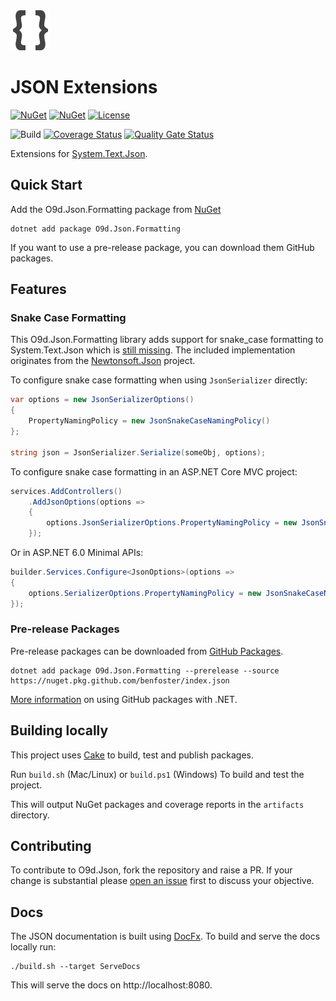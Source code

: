 <img alt="Json Icon" src="src/Json.Formatting/assets/icon.png" width="64px" />

# JSON Extensions

[![NuGet](https://img.shields.io/nuget/v/O9d.Json.Formatting.svg)](https://www.nuget.org/packages/O9d.Json.Formatting) 
[![NuGet](https://img.shields.io/nuget/dt/O9d.Json.Formatting.svg)](https://www.nuget.org/packages/O9d.Json.Formatting)
[![License](https://img.shields.io/:license-mit-blue.svg)](https://benfoster.mit-license.org/)

![Build](https://github.com/benfoster/o9d-json/workflows/Build/badge.svg)
[![Coverage Status](https://coveralls.io/repos/github/benfoster/o9d-json/badge.svg?branch=main)](https://coveralls.io/github/benfoster/o9d-json?branch=main)
[![Quality Gate Status](https://sonarcloud.io/api/project_badges/measure?project=benfoster_o9d-json&metric=alert_status)](https://sonarcloud.io/dashboard?id=benfoster_o9d-json)

Extensions for [System.Text.Json](https://docs.microsoft.com/en-us/dotnet/api/system.text.json?view=net-5.0).

## Quick Start

Add the O9d.Json.Formatting package from [NuGet](https://www.nuget.org/packages/O9d.Json.Formatting)

```
dotnet add package O9d.Json.Formatting
```

If you want to use a pre-release package, you can download them GitHub packages.

## Features

### Snake Case Formatting

This O9d.Json.Formatting library adds support for snake_case formatting to System.Text.Json which is [still missing](https://github.com/dotnet/runtime/issues/782). The included implementation originates from the [Newtonsoft.Json](https://github.com/JamesNK/Newtonsoft.Json) project.

To configure snake case formatting when using `JsonSerializer` directly:

```c#
var options = new JsonSerializerOptions()
{
    PropertyNamingPolicy = new JsonSnakeCaseNamingPolicy()
};

string json = JsonSerializer.Serialize(someObj, options);
```

To configure snake case formatting in an ASP.NET Core MVC project:

```c#
services.AddControllers()
    .AddJsonOptions(options => 
    {
        options.JsonSerializerOptions.PropertyNamingPolicy = new JsonSnakeCaseNamingPolicy()
    });
```

Or in ASP.NET 6.0 Minimal APIs:

```c#
builder.Services.Configure<JsonOptions>(options =>
{
    options.SerializerOptions.PropertyNamingPolicy = new JsonSnakeCaseNamingPolicy());
});
```

### Pre-release Packages

Pre-release packages can be downloaded from [GitHub Packages](https://github.com/benfoster?tab=packages&repo_name=o9d-json).

```
dotnet add package O9d.Json.Formatting --prerelease --source https://nuget.pkg.github.com/benfoster/index.json
```

[More information](https://docs.github.com/en/packages/guides/configuring-dotnet-cli-for-use-with-github-packages) on using GitHub packages with .NET.

## Building locally 

This project uses [Cake](https://cakebuild.net/) to build, test and publish packages. 

Run `build.sh` (Mac/Linux) or `build.ps1` (Windows) To build and test the project. 

This will output NuGet packages and coverage reports in the `artifacts` directory.

## Contributing

To contribute to O9d.Json, fork the repository and raise a PR. If your change is substantial please [open an issue](https://github.com/benfoster/o9d-json/issues) first to discuss your objective.

## Docs

The JSON documentation is built using [DocFx](https://dotnet.github.io/docfx/). To build and serve the docs locally run:

```
./build.sh --target ServeDocs
```

This will serve the docs on http://localhost:8080.
